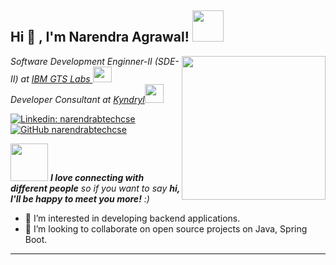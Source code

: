 <h2> Hi 👋 , I'm Narendra Agrawal! <img src="https://media.giphy.com/media/mGcNjsfWAjY5AEZNw6/giphy.gif" width="50"></h2>
<img align='right' src="https://media.giphy.com/media/102h4wsmCG2s12/giphy.gif" width="230">
<p><em>Software Development Enginner-II (SDE-II) at <a href="http://www.ibm.com">IBM GTS Labs </a><img src="https://media.giphy.com/media/l0IygV3jQxJGQxXTa/giphy.gif" width="30" height="25" ></br>Developer Consultant at <a href="https://www.kyndryl.com">Kyndryl</a><img src="https://media.giphy.com/media/WUlplcMpOCEmTGBtBW/giphy.gif" width="30"> 
</em></p>

[![Linkedin: narendrabtechcse](https://img.shields.io/badge/-connectwithnarendra-blue?style=flat-square&logo=Linkedin&logoColor=white&link=https://www.linkedin.com/in/narendrajavadeveloper/)](https://www.linkedin.com/in/narendrajavadeveloper/)
[![GitHub narendrabtechcse](https://img.shields.io/github/followers/narendrabtechcse?label=follownarendra&style=social)](https://github.com/narendrabtechcse)




<img src="https://media.giphy.com/media/LnQjpWaON8nhr21vNW/giphy.gif" width="60"> <em><b>I love connecting with different people</b> so if you want to say <b>hi, I'll be happy to meet you more!</b> :)</em>

- 👀 I’m interested in developing backend applications.
- 💞️ I’m looking to collaborate on open source projects on Java, Spring Boot.

---
